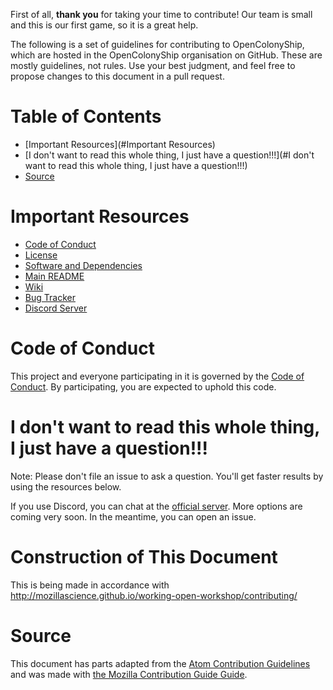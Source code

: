 First of all, **thank you** for taking your time to contribute!
Our team is small and this is our first game, so it is a great help.

The following is a set of guidelines for contributing to OpenColonyShip, which are hosted in the OpenColonyShip organisation on GitHub. These are mostly guidelines, not rules. Use your best judgment, and feel free to propose changes to this document in a pull request.

# Table of Contents

* [Important Resources](#Important Resources)
* [I don't want to read this whole thing, I just have a question!!!](#I don't want to read this whole thing, I just have a question!!!)
* [Source](#Source)

# Important Resources

* [Code of Conduct](CODE_OF_CONDUCT.md)
* [License](LICENSE.md)
* [Software and Dependencies](SOFTWARE.md)
* [Main README](README.md)
* [Wiki](https://github.com/OpenColonyShip/OpenColonyShip/wiki)
* [Bug Tracker](https://github.com/OpenColonyShip/OpenColonyShip/issues)
* [Discord Server](https://discord.gg/XFtdUg)

# Code of Conduct

This project and everyone participating in it is governed by the [Code of Conduct](CODE_OF_CONDUCT.md). By participating, you are expected to uphold this code.

# I don't want to read this whole thing, I just have a question!!!

Note: Please don't file an issue to ask a question. You'll get faster results by using the resources below.

If you use Discord, you can chat at the [official server](https://discord.gg/XFtdUg).
More options are coming very soon. In the meantime, you can open an issue.

# Construction of This Document

This is being made in accordance with http://mozillascience.github.io/working-open-workshop/contributing/

# Source

This document has parts adapted from the [Atom Contribution Guidelines](https://github.com/atom/atom/blob/master/CONTRIBUTING.md) and was made with [the Mozilla Contribution Guide Guide](http://mozillascience.github.io/working-open-workshop/contributing/).
